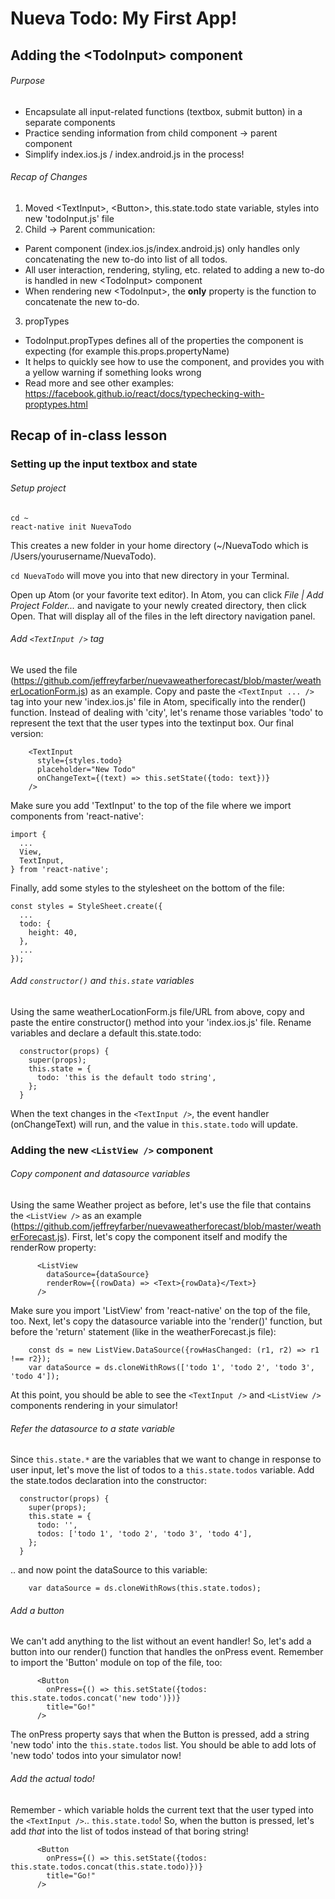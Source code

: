 # Nueva Todo: My First App!

## Adding the &lt;TodoInput&gt; component
###### Purpose
- Encapsulate all input-related functions (textbox, submit button) in a separate components
- Practice sending information from child component -> parent component
- Simplify index.ios.js / index.android.js in the process!

###### Recap of Changes
1. Moved &lt;TextInput&gt;, &lt;Button&gt;, this.state.todo state variable, styles into new 'todoInput.js' file
2. Child -> Parent communication:
  - Parent component (index.ios.js/index.android.js) only handles only concatenating the new to-do into list of all todos.
  - All user interaction, rendering, styling, etc. related to adding a new to-do is handled in new &lt;TodoInput&gt; component
  - When rendering new &lt;TodoInput&gt;, the __only__ property is the function to concatenate the new to-do.
3. propTypes
  - TodoInput.propTypes defines all of the properties the component is expecting (for example this.props.propertyName)
  - It helps to quickly see how to use the component, and provides you with a yellow warning if something looks wrong
  - Read more and see other examples: https://facebook.github.io/react/docs/typechecking-with-proptypes.html

## Recap of in-class lesson

### Setting up the input textbox and state

###### Setup project
```
cd ~
react-native init NuevaTodo
```
This creates a new folder in your home directory (~/NuevaTodo which is /Users/yourusername/NuevaTodo).

`cd NuevaTodo` will move you into that new directory in your Terminal.

Open up Atom (or your favorite text editor).  In Atom, you can click _File | Add Project Folder..._ and navigate to your newly created directory, then click Open.  That will display all of the files in the left directory navigation panel.

###### Add `<TextInput />` tag
We used the file (https://github.com/jeffreyfarber/nuevaweatherforecast/blob/master/weatherLocationForm.js) as an example.  Copy and paste the `<TextInput ... />` tag into your new 'index.ios.js' file in Atom, specifically into the render() function.  Instead of dealing with 'city', let's rename those variables 'todo' to represent the text that the user types into the textinput box.  Our final version:
```
    <TextInput
      style={styles.todo}
      placeholder="New Todo"
      onChangeText={(text) => this.setState({todo: text})}
    />
```
Make sure you add 'TextInput' to the top of the file where we import components from 'react-native':
```
import {
  ...
  View,
  TextInput,
} from 'react-native';
```
Finally, add some styles to the stylesheet on the bottom of the file:
```
const styles = StyleSheet.create({
  ...
  todo: {
    height: 40,
  },
  ...
});
```

###### Add `constructor()` and `this.state` variables
Using the same weatherLocationForm.js file/URL from above, copy and paste the entire constructor() method into your 'index.ios.js' file.  Rename variables and declare a default this.state.todo:
```
  constructor(props) {
    super(props);
    this.state = {
      todo: 'this is the default todo string',
    };
  }
```
When the text changes in the `<TextInput />`, the event handler (onChangeText) will run, and the value in `this.state.todo` will update.

### Adding the new `<ListView />` component
###### Copy component and datasource variables
Using the same Weather project as before, let's use the file that contains the `<ListView />` as an example (https://github.com/jeffreyfarber/nuevaweatherforecast/blob/master/weatherForecast.js).  First, let's copy the component itself and modify the renderRow property:
```
      <ListView
        dataSource={dataSource}
        renderRow={(rowData) => <Text>{rowData}</Text>}
      />
```
Make sure you import 'ListView' from 'react-native' on the top of the file, too.  Next, let's copy the datasource variable into the 'render()' function, but before the 'return' statement (like in the weatherForecast.js file):
```
    const ds = new ListView.DataSource({rowHasChanged: (r1, r2) => r1 !== r2});
    var dataSource = ds.cloneWithRows(['todo 1', 'todo 2', 'todo 3', 'todo 4']);
```

At this point, you should be able to see the `<TextInput />` and `<ListView />` components rendering in your simulator!

###### Refer the datasource to a state variable
Since `this.state.*` are the variables that we want to change in response to user input, let's move the list of todos to a `this.state.todos` variable.  Add the state.todos declaration into the constructor:
```
  constructor(props) {
    super(props);
    this.state = {
      todo: '',
      todos: ['todo 1', 'todo 2', 'todo 3', 'todo 4'],
    };
  }
```
.. and now point the dataSource to this variable:
```
    var dataSource = ds.cloneWithRows(this.state.todos);
```

###### Add a button
We can't add anything to the list without an event handler!  So, let's add a button into our render() function that handles the onPress event.  Remember to import the 'Button' module on top of the file, too:
```
      <Button
        onPress={() => this.setState({todos: this.state.todos.concat('new todo')})}
        title="Go!"
      />
```
The onPress property says that when the Button is pressed, add a string 'new todo' into the `this.state.todos` list.  You should be able to add lots of 'new todo' todos into your simulator now!


###### Add the actual todo!
Remember - which variable holds the current text that the user typed into the `<TextInput />`.. `this.state.todo`!  So, when the button is pressed, let's add _that_ into the list of todos instead of that boring string!
```
      <Button
        onPress={() => this.setState({todos: this.state.todos.concat(this.state.todo)})}
        title="Go!"
      />
```
